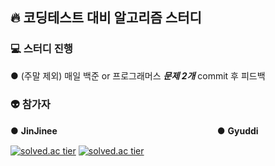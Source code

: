## 🔥 코딩테스트 대비 알고리즘 스터디
### 💻 스터디 진행
● (주말 제외) 매일 백준 or 프로그래머스 ***문제 2개*** commit 후 피드백
### 👽 참가자
● **JinJinee** 　　　　　　　　　　　　　　　　　　● **Gyuddi**

[![solved.ac tier](http://mazassumnida.wtf/api/generate_badge?boj=wls3147)](https://solved.ac/wls3147)
[![solved.ac tier](http://mazassumnida.wtf/api/generate_badge?boj=samll8539)](https://solved.ac/samll8539)

